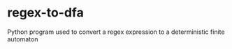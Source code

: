 # regex-to-dfa
Python program used to convert a regex expression to a deterministic finite automaton 
